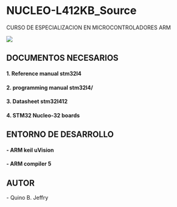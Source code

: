 # NUCLEO-L412KB_Source
 CURSO DE ESPECIALIZACION EN MICROCONTROLADORES ARM

<img src="https://www.st.com/bin/ecommerce/api/image.PF266995.en.feature-description-include-personalized-no-cpn-medium.jpg">

<h2> DOCUMENTOS NECESARIOS</h2>
<h4>1. Reference manual stm32l4</h4>
<div align="center">
  <a href="https://www.st.com/resource/en/reference_manual/dm00151940-stm32l41xxx42xxx43xxx44xxx45xxx46xxx-advanced-armbased-32bit-mcus-stmicroelectronics.pdf"></a>
</div>
<h4>2. programming manual stm32l4/<h4>
<div align="center">
  <a href="https://www.st.com/resource/en/programming_manual/dm00046982-stm32-cortex-m4-mcus-and-mpus-programming-manual-stmicroelectronics.pdf"></a>
</div>
 <h4>3. Datasheet stm32l412</h4>
<div align="center">
  <a href="https://www.st.com/resource/en/datasheet/stm32l412c8.pdf"></a>
</div>
  
 <h4>4. STM32 Nucleo-32 boards</h4>
<div align="center">
  <a href="https://www.st.com/resource/en/user_manual/dm00231744-stm32-nucleo32-boards-mb1180-stmicroelectronics.pdf"></a>
</div>
 
 <h2>ENTORNO DE DESARROLLO</h2>
 <h4>- ARM keil uVision</h4>
 <div align="center">
  <a href="https://www.keil.com/demo/eval/arm.htm"></a>
</div>
 <h4>- ARM compiler 5</h4>
 <div align="center">
  <a href="https://developer.arm.com/tools-and-software/embedded/arm-compiler/arm-compiler-5/downloads"></a>
</div>

 
<h2>AUTOR</h2>
- Quino B. Jeffry
